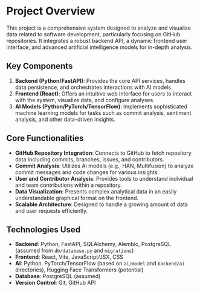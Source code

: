 # Project Overview

This project is a comprehensive system designed to analyze and visualize data related to software development, particularly focusing on GitHub repositories. It integrates a robust backend API, a dynamic frontend user interface, and advanced artificial intelligence models for in-depth analysis.

## Key Components

1.  **Backend (Python/FastAPI)**: Provides the core API services, handles data persistence, and orchestrates interactions with AI models.
2.  **Frontend (React)**: Offers an intuitive web interface for users to interact with the system, visualize data, and configure analyses.
3.  **AI Models (Python/PyTorch/TensorFlow)**: Implements sophisticated machine learning models for tasks such as commit analysis, sentiment analysis, and other data-driven insights.

## Core Functionalities

*   **GitHub Repository Integration**: Connects to GitHub to fetch repository data including commits, branches, issues, and contributors.
*   **Commit Analysis**: Utilizes AI models (e.g., HAN, Multifusion) to analyze commit messages and code changes for various insights.
*   **User and Contributor Analysis**: Provides tools to understand individual and team contributions within a repository.
*   **Data Visualization**: Presents complex analytical data in an easily understandable graphical format on the frontend.
*   **Scalable Architecture**: Designed to handle a growing amount of data and user requests efficiently.

## Technologies Used

*   **Backend**: Python, FastAPI, SQLAlchemy, Alembic, PostgreSQL (assumed from `db/database.py` and `migrations`)
*   **Frontend**: React, Vite, JavaScript/JSX, CSS
*   **AI**: Python, PyTorch/TensorFlow (based on `ai/model` and `backend/ai` directories), Hugging Face Transformers (potential)
*   **Database**: PostgreSQL (assumed)
*   **Version Control**: Git, GitHub API
